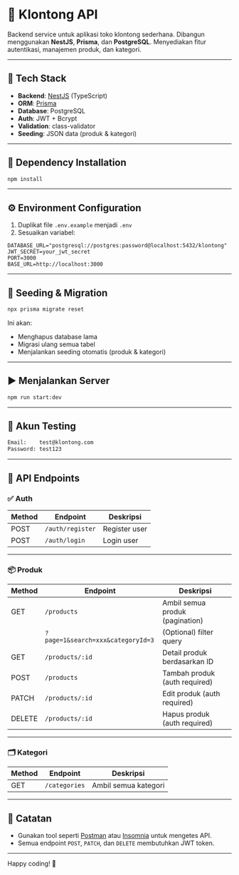 
# 🏪 Klontong API

Backend service untuk aplikasi toko klontong sederhana. Dibangun menggunakan **NestJS**, **Prisma**, dan **PostgreSQL**. Menyediakan fitur autentikasi, manajemen produk, dan kategori.

---

## 🚀 Tech Stack

- **Backend**: [NestJS](https://nestjs.com/) (TypeScript)
- **ORM**: [Prisma](https://www.prisma.io/)
- **Database**: PostgreSQL
- **Auth**: JWT + Bcrypt
- **Validation**: class-validator
- **Seeding**: JSON data (produk & kategori)

---

## 🧩 Dependency Installation

```bash
npm install
```

---

## ⚙️ Environment Configuration

1. Duplikat file `.env.example` menjadi `.env`
2. Sesuaikan variabel:

```env
DATABASE_URL="postgresql://postgres:password@localhost:5432/klontong"
JWT_SECRET=your_jwt_secret
PORT=3000
BASE_URL=http://localhost:3000
```

---

## 🌱 Seeding & Migration

```bash
npx prisma migrate reset
```

Ini akan:
- Menghapus database lama
- Migrasi ulang semua tabel
- Menjalankan seeding otomatis (produk & kategori)

---

## ▶️ Menjalankan Server

```bash
npm run start:dev
```

---

## 🧪 Akun Testing

```txt
Email:    test@klontong.com
Password: test123
```

---

## 🔌 API Endpoints

### ✅ Auth

| Method | Endpoint         | Deskripsi        |
|--------|------------------|------------------|
| POST   | `/auth/register` | Register user    |
| POST   | `/auth/login`    | Login user       |

---

### 📦 Produk

| Method | Endpoint                          | Deskripsi                       |
|--------|-----------------------------------|----------------------------------|
| GET    | `/products`                       | Ambil semua produk (pagination) |
|        | `?page=1&search=xxx&categoryId=3` | (Optional) filter query         |
| GET    | `/products/:id`                   | Detail produk berdasarkan ID    |
| POST   | `/products`                       | Tambah produk (auth required)   |
| PATCH  | `/products/:id`                   | Edit produk (auth required)     |
| DELETE | `/products/:id`                   | Hapus produk (auth required)    |

---

### 🗂️ Kategori

| Method | Endpoint      | Deskripsi           |
|--------|---------------|---------------------|
| GET    | `/categories` | Ambil semua kategori |

---

## 📌 Catatan
- Gunakan tool seperti [Postman](https://www.postman.com/) atau [Insomnia](https://insomnia.rest/) untuk mengetes API.
- Semua endpoint `POST`, `PATCH`, dan `DELETE` membutuhkan JWT token.

---

Happy coding! 💪
